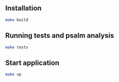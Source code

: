 ## Installation

```bash
make build
```

## Running tests and psalm analysis
```bash
make tests 
```

## Start application
```bash
make up
```